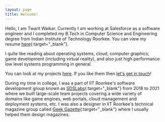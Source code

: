 ```yaml
---
layout: page
title: Welcome!
---
```


Hello, I am Twarit Waikar. Currently I am working at Salesforce as a software engineer and I completed my B.Tech in Computer Science and Engineering degree from Indian Institute of Technology Roorkee. You can view my resume [here](/assets/Twarit_Waikar_Resume.pdf){:target="_blank"}.

I quite like reading about operating systems, cloud, computer graphics, game development (including virtual reality), and also just high performance low level systems programming in general.

You can look at my projects [here](/projects). If you like them then [let's get in touch](/contact)!

During my time in college, I was a part of IIT Roorkee's software development group known as [SDSLabs](https://sdslabs.co/){:target="_blank"} from 2018 to 2021 where we built large-scale team projects covering a wide variety of domains like game engines, web portals, cloud management and deployment systems, etc. I was also a designer in IIT Roorkee's technical magazine group called [Geek Gazette](https://geekgazette.iitr.ac.in/){:target="_blank"} where I usually helped them design magazines.
